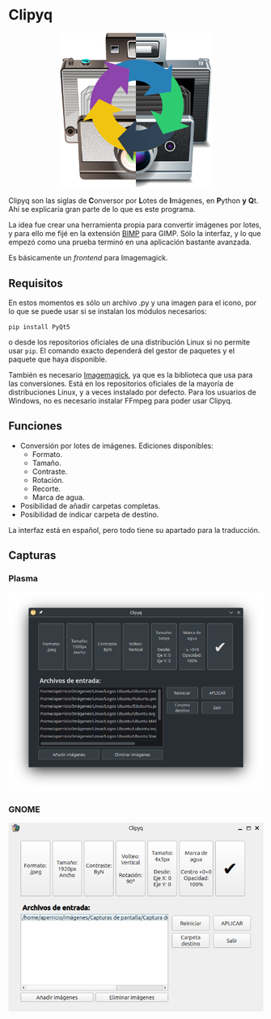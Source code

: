 # Clipyq

<p align="center"><img style="max-width: 300px" src="img/clipyq.png"> </p>

Clipyq son las siglas de <b>C</b>onversor por <b>L</b>otes de <b>I</b>mágenes, en <b>P</b>ython <b>y</b> <b>Q</b>t. Ahí se explicaría gran parte de lo que es este programa.

La idea fue crear una herramienta propia para convertir imágenes por lotes, y para ello me fijé en la extensión [BIMP](https://github.com/alessandrofrancesconi/gimp-plugin-bimp) para GIMP. Sólo la interfaz, y lo que empezó como una prueba terminó en una aplicación bastante avanzada.

Es básicamente un *frontend* para Imagemagick.

## Requisitos

En estos momentos es sólo un archivo .py y una imagen para el icono, por lo que se puede usar si se instalan los módulos necesarios:

```shell
pip install PyQt5
```

o desde los repositorios oficiales de una distribución Linux si no permite usar `pip`. El comando exacto dependerá del gestor de paquetes y el paquete que haya disponible.

También es necesario [Imagemagick](https://imagemagick.org/script/download.php), ya que es la biblioteca que usa para las conversiones. Está en los repositorios oficiales de la mayoría de distribuciones Linux, y a veces instalado por defecto. Para los usuarios de Windows, no es necesario instalar FFmpeg para poder usar Clipyq.

## Funciones

* Conversión por lotes de imágenes. Ediciones disponibles:
    * Formato.
    * Tamaño.
    * Contraste.
    * Rotación.
    * Recorte.
    * Marca de agua.
* Posibilidad de añadir carpetas completas.
* Posibilidad de indicar carpeta de destino.

La interfaz está en español, pero todo tiene su apartado para la traducción.

## Capturas

### Plasma

![Captura en Plasma](img/capturas/Captura.png)

### GNOME

<p align="center"><img src="img/capturas/captura2.png" alt="captura en GNOME"></p>

